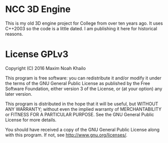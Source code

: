 NCC 3D Engine
=====================

This is my old 3D engine project for College from over ten years ago. It uses C++2003 so
the code is a little dated. I am publishing it here for historical reasons.


License GPLv3
===================================================================

Copyright (C) 2016  Maxim Noah Khailo
 
This program is free software: you can redistribute it and/or modify
it under the terms of the GNU General Public License as published by
the Free Software Foundation, either version 3 of the License, or
(at your option) any later version.
 
This program is distributed in the hope that it will be useful,
but WITHOUT ANY WARRANTY; without even the implied warranty of
MERCHANTABILITY or FITNESS FOR A PARTICULAR PURPOSE.  See the
GNU General Public License for more details.
 
You should have received a copy of the GNU General Public License
along with this program.  If not, see <http://www.gnu.org/licenses/>.

